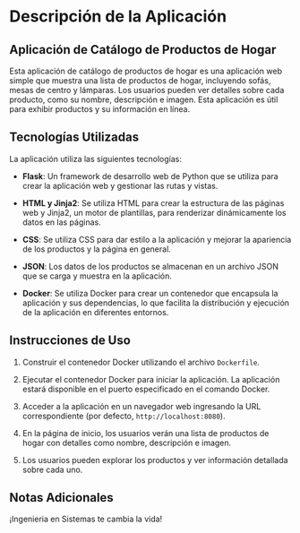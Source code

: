 # Descripción de la Aplicación

## Aplicación de Catálogo de Productos de Hogar

Esta aplicación de catálogo de productos de hogar es una aplicación web simple que muestra una lista de productos de hogar, incluyendo sofás, mesas de centro y lámparas. Los usuarios pueden ver detalles sobre cada producto, como su nombre, descripción e imagen. Esta aplicación es útil para exhibir productos y su información en línea.

## Tecnologías Utilizadas

La aplicación utiliza las siguientes tecnologías:

- **Flask**: Un framework de desarrollo web de Python que se utiliza para crear la aplicación web y gestionar las rutas y vistas.

- **HTML y Jinja2**: Se utiliza HTML para crear la estructura de las páginas web y Jinja2, un motor de plantillas, para renderizar dinámicamente los datos en las páginas.

- **CSS**: Se utiliza CSS para dar estilo a la aplicación y mejorar la apariencia de los productos y la página en general.

- **JSON**: Los datos de los productos se almacenan en un archivo JSON que se carga y muestra en la aplicación.

- **Docker**: Se utiliza Docker para crear un contenedor que encapsula la aplicación y sus dependencias, lo que facilita la distribución y ejecución de la aplicación en diferentes entornos.

## Instrucciones de Uso

1. Construir el contenedor Docker utilizando el archivo `Dockerfile`.

2. Ejecutar el contenedor Docker para iniciar la aplicación. La aplicación estará disponible en el puerto especificado en el comando Docker.

3. Acceder a la aplicación en un navegador web ingresando la URL correspondiente (por defecto, `http://localhost:8080`).

4. En la página de inicio, los usuarios verán una lista de productos de hogar con detalles como nombre, descripción e imagen.

5. Los usuarios pueden explorar los productos y ver información detallada sobre cada uno.

## Notas Adicionales
¡Ingenieria en Sistemas te cambia la vida! 

